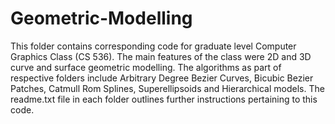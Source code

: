 # Geometric-Modelling
This folder contains corresponding code for graduate level Computer Graphics Class (CS 536). The main features of the class were 2D and 3D curve and surface geometric modelling. The algorithms as part of respective folders include Arbitrary Degree Bezier Curves, Bicubic Bezier Patches, Catmull Rom Splines, Superellipsoids and Hierarchical models. The readme.txt file in each folder outlines further instructions pertaining to this code.
